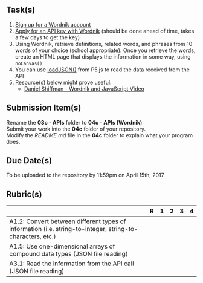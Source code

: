 Task(s)
-------
1. [Sign up for a Wordnik account](https://www.wordnik.com/signup)
2. [Apply for an API key with Wordnik](http://developer.wordnik.com/) (should be done ahead of time, takes a few days to get the key)
3. Using Wordnik, retrieve definitions, related words, and phrases from 10 words of your choice (school appropriate).  Once you retrieve the words, create an HTML page that displays the information in some way, using ```noCanvas()```
4. You can use [loadJSON()](https://p5js.org/reference/) from P5.js to read the data received from the API
5. Resource(s) below might prove useful:  
   * [Daniel Shiffman - Wordnik and JavaScript Video](https://www.youtube.com/watch?v=YsgdUaOrFnQ)

Submission Item(s)
------------------
Rename the **03c - APIs** folder to **04c - APIs (Wordnik)**  
Submit your work into the **04c** folder of your repository.  
Modify the _README.md_ file in the **04c** folder to explain what your program does.

Due Date(s)
-------------
To be uploaded to the repository by 11:59pm on April 15th, 2017

Rubric(s)
---------

|                                          | R    | 1    | 2    | 3    | 4    |
| ---------------------------------------- | ---- | ---- | ---- | ---- | ---- |
| A1.2: Convert between different types of information (i.e. string-to-integer, string-to-characters, etc.)                                   |      |      |      |      |      |
| A1.5: Use one-dimensional arrays of compound data types (JSON file reading) |      |      |      |      |      |
| A3.1: Read the information from the API call (JSON file reading) |      |      |      |      |      |

